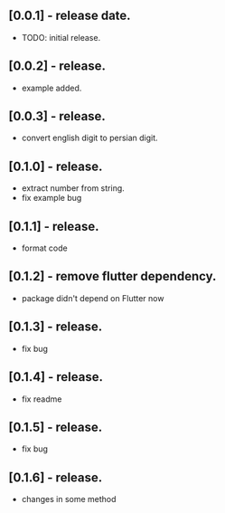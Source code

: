 ## [0.0.1] - release date.

* TODO: initial release.

## [0.0.2] - release.

* example added.

## [0.0.3] - release.

* convert english digit to persian digit.

## [0.1.0] - release.

* extract number from string.
* fix example bug

## [0.1.1] - release.

* format code

## [0.1.2] - remove flutter dependency.

* package didn't depend on Flutter now 

## [0.1.3] - release.

* fix bug 

## [0.1.4] - release.

* fix readme 

## [0.1.5] - release.

* fix bug 

## [0.1.6] - release.

* changes in some method 